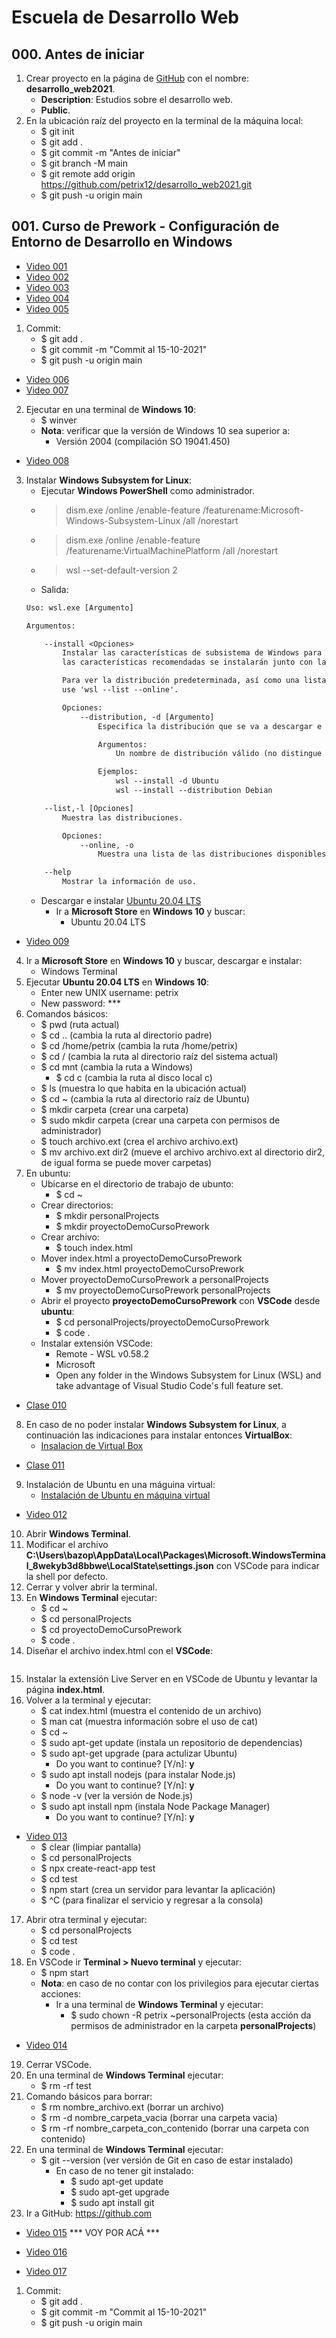 # Escuela de Desarrollo Web

## 000. Antes de iniciar
1. Crear proyecto en la página de [GitHub](https://github.com) con el nombre: **desarrollo_web2021**.
    + **Description**: Estudios sobre el desarrollo web.
    + **Public**.
2. En la ubicación raíz del proyecto en la terminal de la máquina local:
    + $ git init
    + $ git add .
    + $ git commit -m "Antes de iniciar"
    + $ git branch -M main
    + $ git remote add origin https://github.com/petrix12/desarrollo_web2021.git
    + $ git push -u origin main

## 001. Curso de Prework - Configuración de Entorno de Desarrollo en Windows
+ [Video 001](https://www.youtube.com/watch?v=uFKbVrapVb8)
+ [Video 002](https://www.youtube.com/watch?v=MYkGg4OEEfg)
+ [Video 003](https://www.youtube.com/watch?v=6TBDuBAm5ik)
+ [Video 004](https://www.youtube.com/watch?v=qu7JdFqlUrY)
+ [Video 005](https://www.youtube.com/watch?v=ewkk-brrLG0)
1. Commit:
    + $ git add .
    + $ git commit -m "Commit al 15-10-2021"
    + $ git push -u origin main
+ [Video 006](https://www.youtube.com/watch?v=3nEyhMuGv5g)
+ [Video 007](https://www.youtube.com/watch?v=lP55Y5t5KGQ)
2. Ejecutar en una terminal de **Windows 10**:
    + $ winver
    + **Nota**: verificar que la versión de Windows 10 sea superior a:
        + Versión 2004 (compilación SO 19041.450)
+ [Video 008]()
3. Instalar **Windows Subsystem for Linux**:
    + Ejecutar **Windows PowerShell** como administrador.
    + > dism.exe /online /enable-feature /featurename:Microsoft-Windows-Subsystem-Linux /all /norestart
    + > dism.exe /online /enable-feature /featurename:VirtualMachinePlatform /all /norestart
    + > wsl --set-default-version 2
    + Salida:
    ```txt
    Uso: wsl.exe [Argumento]

    Argumentos:

        --install <Opciones>
            Instalar las características de subsistema de Windows para Linux. Si no se especifica ninguna opción,
            las características recomendadas se instalarán junto con la distribución predeterminada.

            Para ver la distribución predeterminada, así como una lista de otras distribuciones válidas,
            use 'wsl --list --online'.

            Opciones:
                --distribution, -d [Argumento]
                    Especifica la distribución que se va a descargar e instalar por nombre.

                    Argumentos:
                        Un nombre de distribución válido (no distingue mayúsculas de minúsculas).

                    Ejemplos:
                        wsl --install -d Ubuntu
                        wsl --install --distribution Debian

        --list,-l [Opciones]
            Muestra las distribuciones.

            Opciones:
                --online, -o
                    Muestra una lista de las distribuciones disponibles para instalar con 'wsl --install'.

        --help
            Mostrar la información de uso.
    ```
    + Descargar e instalar [Ubuntu 20.04 LTS](https://www.microsoft.com/es-ve/p/ubuntu-2004-lts/9n6svws3rx71?rtc=1#activetab=pivot:overviewtab)
        + Ir a **Microsoft Store** en **Windows 10** y buscar:
            + Ubuntu 20.04 LTS
+ [Video 009](https://www.youtube.com/watch?v=-NmfHECKlO8)
4. Ir a **Microsoft Store** en **Windows 10** y buscar, descargar e instalar:
    + Windows Terminal
5. Ejecutar **Ubuntu 20.04 LTS** en **Windows 10**:
    + Enter new UNIX username: petrix
    + New password: ***
6. Comandos básicos:
    + $ pwd                 (ruta actual)
    + $ cd ..               (cambia la ruta al directorio padre)
    + $ cd /home/petrix     (cambia la ruta /home/petrix)
    + $ cd /                (cambia la ruta al directorio raíz del sistema actual)
    + $ cd mnt              (cambia la ruta a Windows)
        + $ cd c            (cambia la ruta al disco local c)
    + $ ls                  (muestra lo que habita en la ubicación actual)
    + $ cd ~                (cambia la ruta al directorio raíz de Ubuntu)
    + $ mkdir carpeta       (crear una carpeta)
    + $ sudo mkdir carpeta  (crear una carpeta con permisos de administrador)
    + $ touch archivo.ext   (crea el archivo archivo.ext)
    + $ mv archivo.ext dir2 (mueve el archivo archivo.ext al directorio dir2, de igual forma se puede mover carpetas)
7. En ubuntu:
    + Ubicarse en el directorio de trabajo de ubunto:
        + $ cd ~
    + Crear directorios:
        + $ mkdir personalProjects
        + $ mkdir proyectoDemoCursoPrework
    + Crear archivo:
        + $ touch index.html
    + Mover index.html a proyectoDemoCursoPrework
        + $ mv index.html proyectoDemoCursoPrework
    + Mover proyectoDemoCursoPrework a personalProjects
        + $ mv proyectoDemoCursoPrework personalProjects
    + Abrir el proyecto **proyectoDemoCursoPrework** con **VSCode** desde **ubuntu**:
        + $ cd personalProjects/proyectoDemoCursoPrework
        + $ code .
    + Instalar extensión VSCode:
        + Remote - WSL v0.58.2
        + Microsoft
        + Open any folder in the Windows Subsystem for Linux (WSL) and take advantage of Visual Studio Code's full feature set.
+ [Clase 010]()
8. En caso de no poder instalar **Windows Subsystem for Linux**, a continuación las indicaciones para instalar entonces **VirtualBox**:
    + [Insalacion de Virtual Box](/Modulo001/Clase-10-Insalacion-de-virtual-box.html)
+ [Clase 011]()
9. Instalación de Ubuntu en una máguina virtual:
    + [Instalación de Ubuntu en máquina virtual](/Modulo001/Clase-11-Instalando-Ubuntu-en-una-maquina-virtual.html)
+ [Video 012](https://www.youtube.com/watch?v=_9sIkov6KCc)
10. Abrir **Windows Terminal**.
11. Modificar el archivo **C:\Users\bazop\AppData\Local\Packages\Microsoft.WindowsTerminal_8wekyb3d8bbwe\LocalState\settings.json** con VSCode para indicar la shell por defecto.
12. Cerrar y volver abrir la terminal.
13. En **Windows Terminal** ejecutar:
    + $ cd ~
    + $ cd personalProjects
    + $ cd proyectoDemoCursoPrework
    + $ code .
14. Diseñar el archivo index.html con el **VSCode**:
    ```html
    ```
15. Instalar la extensión Live Server en en VSCode de Ubuntu y levantar la página **index.html**.
16. Volver a la terminal y ejecutar:
    + $ cat index.html          (muestra el contenido de un archivo)
    + $ man cat                 (muestra información sobre el uso de cat)
    + $ cd ~
    + $ sudo apt-get update     (instala un repositorio de dependencias)
    + $ sudo apt-get upgrade    (para actulizar Ubuntu)
        + Do you want to continue? [Y/n]: **y**
    + $ sudo apt install nodejs (para instalar Node.js)
        + Do you want to continue? [Y/n]: **y**
    + $ node -v                 (ver la versión de Node.js)
    + $ sudo apt install npm    (instala Node Package Manager)
        + Do you want to continue? [Y/n]: **y**
+ [Video 013](https://www.youtube.com/watch?v=9NjnFEtgChE)
    + $ clear                   (limpiar pantalla)
    + $ cd personalProjects
    + $ npx create-react-app test
    + $ cd test
    + $ npm start               (crea un servidor para levantar la aplicación)
    + $ ^C                      (para finalizar el servicio y regresar a la consola)
17. Abrir otra terminal y ejecutar:
    + $ cd personalProjects
    + $ cd test
    + $ code .
18. En VSCode ir **Terminal > Nuevo terminal** y ejecutar:
    + $ npm start
    + **Nota**: en caso de no contar con los privilegios para ejecutar ciertas acciones:
        + Ir a una terminal de **Windows Terminal** y ejecutar:
            + $ sudo chown -R petrix ~personalProjects  (esta acción da permisos de administrador en la carpeta **personalProjects**)
+ [Video 014](https://www.youtube.com/watch?v=wOxVIArLsrg)
19. Cerrar VSCode.
20. En una terminal de **Windows Terminal** ejecutar:
    + $ rm -rf test
21. Comando básicos para borrar:
    + $ rm nombre_archivo.ext                   (borrar un archivo)
    + $ rm -d nombre_carpeta_vacia              (borrar una carpeta vacia)
    + $ rm -rf nombre_carpeta_con_contenido     (borrar una carpeta con contenido)
22. En una terminal de **Windows Terminal** ejecutar:
    + $ git --version                           (ver versión de Git en caso de estar instalado)
        + En caso de no tener git instalado:
            + $ sudo apt-get update
            + $ sudo apt-get upgrade
            + $ sudo apt install git
23. Ir a GitHub: https://github.com




+ [Video 015](https://www.youtube.com/watch?v=-6nbd2IDxMU)   *** VOY POR ACÁ ***






+ [Video 016](https://www.youtube.com/watch?v=aFPTsulN00k)
+ [Video 017](https://www.youtube.com/watch?v=VSTM2MHd0qI)





1. Commit:
    + $ git add .
    + $ git commit -m "Commit al 15-10-2021"
    + $ git push -u origin main